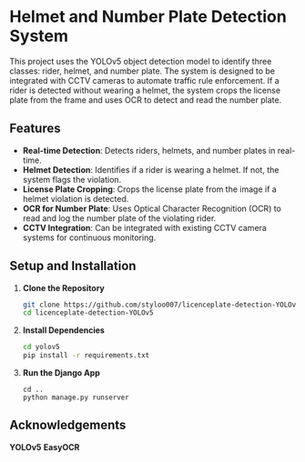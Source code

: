 # Helmet and Number Plate Detection System

This project uses the YOLOv5 object detection model to identify three classes: rider, helmet, and number plate. The system is designed to be integrated with CCTV cameras to automate traffic rule enforcement. If a rider is detected without wearing a helmet, the system crops the license plate from the frame and uses OCR to detect and read the number plate.

## Features

- **Real-time Detection**: Detects riders, helmets, and number plates in real-time.
- **Helmet Detection**: Identifies if a rider is wearing a helmet. If not, the system flags the violation.
- **License Plate Cropping**: Crops the license plate from the image if a helmet violation is detected.
- **OCR for Number Plate**: Uses Optical Character Recognition (OCR) to read and log the number plate of the violating rider.
- **CCTV Integration**: Can be integrated with existing CCTV camera systems for continuous monitoring.


## Setup and Installation

1. **Clone the Repository**
    ```bash
    git clone https://github.com/styloo007/licenceplate-detection-YOLOv5.git
    cd licenceplate-detection-YOLOv5
    ```

2. **Install Dependencies**
    ```bash
    cd yolov5
    pip install -r requirements.txt
    ```
3. **Run the Django App**
   ```
   cd ..
   python manage.py runserver
   ```



## Acknowledgements

**YOLOv5**
**EasyOCR**
   
   
   
